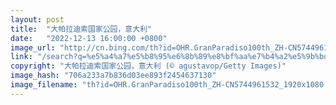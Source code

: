 ```yaml
---
layout: post
title:  "大帕拉迪索国家公园，意大利"
date:   "2022-12-13 16:00:00 +0800"
image_url: "http://cn.bing.com/th?id=OHR.GranParadiso100th_ZH-CN5744961532_1920x1080.jpg&rf=LaDigue_1920x1080.jpg&pid=hp"
link: "/search?q=%e5%a4%a7%e5%b8%95%e6%8b%89%e8%bf%aa%e7%b4%a2%e5%9b%bd%e5%ae%b6%e5%85%ac%e5%9b%ad&form=hpcapt&mkt=zh-cn"
copyright: "大帕拉迪索国家公园，意大利 (© agustavop/Getty Images)"
image_hash: "706a233a7b836d03ee893f2454637130"
image_filename: "th?id=OHR.GranParadiso100th_ZH-CN5744961532_1920x1080.jpg&rf=LaDigue_1920x1080.jpg&pid=hp"
---
```

